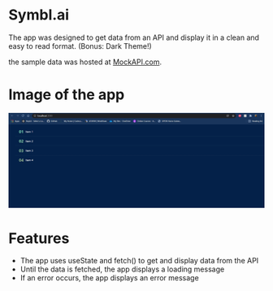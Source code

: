 # Symbl.ai

The app was designed to get data from an API and display it in a clean and easy to read format. (Bonus: Dark Theme!)

the sample data was hosted at [MockAPI.com](https://www.mockapi.io/).

# Image of the app

<img src="./Images/preview.jpg">

# Features

<ul>
    <li>The app uses useState and fetch() to get and display data from the API
    <li>Until the data is fetched, the app displays a loading message
    <li>If an error occurs, the app displays an error message
</ul>
